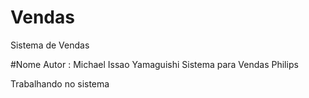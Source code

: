 # Vendas
Sistema de Vendas

#Nome Autor : Michael Issao Yamaguishi
Sistema para Vendas Philips

Trabalhando no sistema   